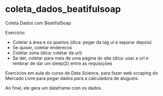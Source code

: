 # coleta_dados_beatifulsoap
Coleta Dados com BeatifulSoap

Exercício:
- Coletar a área e os quartos (dica: pegar da tag ul e separar depois)
- Se quiser, coletar enderecos
- Coletar zona (dica: coletar da url)
- Se der, coletar para mais de uma página do site (dica: usar a url e lembrar de dar um sleep(2) entre as requisições

Exercicios em aula do curso de Data Science, para fazer web scraping do Mercado Livre para pegar dados para a calculadora de alugueis.

Ao final, ele gera um dataframe com os dados.
